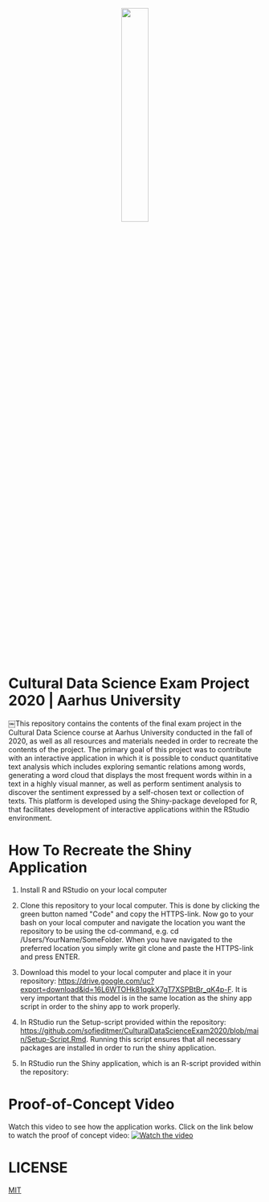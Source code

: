 <p align="center" width="100%"><img width="33%" src="https://github.com/sofieditmer/CulturalDataScienceExamProject2020/blob/main/Sk%C3%A6rmbillede%202020-12-03%20kl.%2011.45.47.png"></p>

# Cultural Data Science Exam Project 2020 | Aarhus University
￼This repository contains the contents of the final exam project in the Cultural Data Science course at Aarhus University conducted in the fall of 2020, as well as all resources and materials needed in order to recreate the contents of the project. The primary goal of this project was to contribute with an interactive application in which it is possible to conduct quantitative text analysis which includes exploring semantic relations among words, generating a word cloud that displays the most frequent words within in a text in a highly visual manner, as well as perform sentiment analysis to discover the sentiment expressed by a self-chosen text or collection of texts. This platform is developed using the Shiny-package developed for R, that facilitates development of interactive applications within the RStudio environment. 


# How To Recreate the Shiny Application

1. Install R and RStudio on your local computer

2. Clone this repository to your local computer. This is done by clicking the green button named "Code" and copy the HTTPS-link. Now go to your bash on your local computer and navigate the location you want the repository to be using the cd-command, e.g. cd /Users/YourName/SomeFolder. When you have navigated to the preferred location you simply write git clone and paste the HTTPS-link and press ENTER.

3. Download this model to your local computer and place it in your repository: https://drive.google.com/uc?export=download&id=16L6WTOHk81qgkX7gT7XSPBtBr_qK4p-F. It is very important that this model is in the same location as the shiny app script in order to the shiny app to work properly.

4. In RStudio run the Setup-script provided within the repository: https://github.com/sofieditmer/CulturalDataScienceExam2020/blob/main/Setup-Script.Rmd. Running this script ensures that all necessary packages are installed in order to run the shiny application.

5. In RStudio run the Shiny application, which is an R-script provided within the repository:  

# Proof-of-Concept Video
Watch this video to see how the application works. Click on the link below to watch the proof of concept video:
[![Watch the video](https://github.com/sofieditmer/CulturalDataScienceExamProject2020/blob/main/Sk%C3%A6rmbillede%202020-12-03%20kl.%2011.39.22.png)](https://youtu.be/o_xUvygcZ10)

# LICENSE 
[MIT](https://github.com/sofieditmer/CulturalDataScienceExam2020/blob/main/LICENSE.md)
